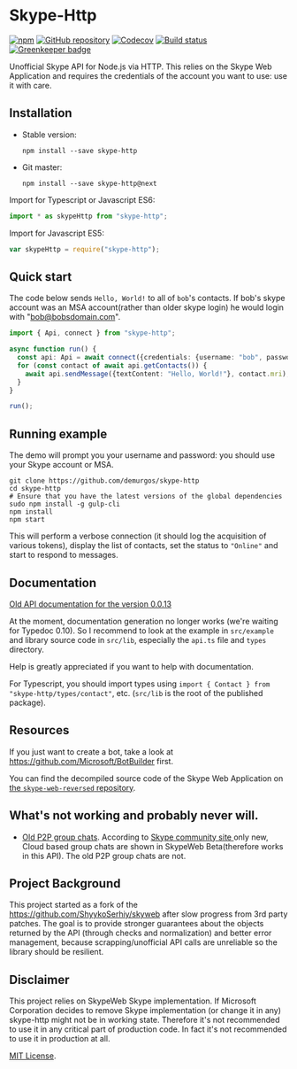 # Skype-Http

[![npm](https://img.shields.io/npm/v/skype-http.svg?maxAge=2592000)](https://www.npmjs.com/package/skype-http)
[![GitHub repository](https://img.shields.io/badge/Github-ocilo%2Fskype--http-blue.svg)](https://github.com/ocilo/skype-http)
[![Codecov](https://codecov.io/gh/ocilo/skype-http/branch/master/graph/badge.svg)](https://codecov.io/gh/ocilo/skype-http)
[![Build status](https://img.shields.io/travis/ocilo/skype-http/master.svg?maxAge=2592000)](https://travis-ci.org/ocilo/skype-http)
[![Greenkeeper badge](https://badges.greenkeeper.io/ocilo/skype-http.svg)](https://greenkeeper.io/)

Unofficial Skype API for Node.js via HTTP.
This relies on the Skype Web Application and requires the credentials of the account you want to use: use it with care.

## Installation

- Stable version:

  ````shell
  npm install --save skype-http
  ````

- Git master:

  ```shell
  npm install --save skype-http@next
  ```

Import for Typescript or Javascript ES6:
````typescript
import * as skypeHttp from "skype-http";
````

Import for Javascript ES5:
````javascript
var skypeHttp = require("skype-http");
````

## Quick start

The code below sends `Hello, World!` to all of `bob`'s contacts.  If bob's skype account was an MSA account(rather than older skype login) he would login with "bob@bobsdomain.com".

```typescript
import { Api, connect } from "skype-http";

async function run() {
  const api: Api = await connect({credentials: {username: "bob", password: "hunter2"}});
  for (const contact of await api.getContacts()) {
    await api.sendMessage({textContent: "Hello, World!"}, contact.mri);
  }
}

run();
```

## Running example

The demo will prompt you your username and password: you should use your Skype account or MSA.

````shell
git clone https://github.com/demurgos/skype-http
cd skype-http
# Ensure that you have the latest versions of the global dependencies
sudo npm install -g gulp-cli
npm install
npm start
````

This will perform a verbose connection (it should log the acquisition of various tokens), display the list of contacts,
set the status to `"Online"` and start to respond to messages.

## Documentation

[Old API documentation for the version 0.0.13](https://ocilo.github.io/skype-http/)

At the moment, documentation generation no longer works (we're waiting for Typedoc 0.10). So
I recommend to look at the example in `src/example` and library source code in `src/lib`,
especially the `api.ts` file and `types` directory.

Help is greatly appreciated if you want to help with documentation.

For Typescript, you should import types using `import { Contact } from "skype-http/types/contact"`,
etc. (`src/lib` is the root of the published package).

## Resources

If you just want to create a bot, take a look at <https://github.com/Microsoft/BotBuilder> first.

You can find the decompiled source code of the Skype Web Application on [the `skype-web-reversed` repository](https://github.com/demurgos/skype-web-reversed).

## What's not working and probably never will.

* [Old P2P group chats](https://github.com/ShyykoSerhiy/skyweb/issues/6). According to  [Skype community site ](http://community.skype.com/t5/Skype-for-Web-Beta/Group-chats-missing-on-skype-web/td-p/3884218) only new, Cloud based group chats are shown in SkypeWeb Beta(therefore works in this API). The old P2P group chats are not.  

## Project Background

This project started as a fork of the https://github.com/ShyykoSerhiy/skyweb after slow progress from 3rd party patches. The goal is to provide stronger guarantees about the objects returned by the API (through checks and normalization) and better error management, because scrapping/unofficial API calls are unreliable so the library should be resilient.

## Disclaimer 
This project relies on SkypeWeb Skype implementation. If Microsoft Corporation decides to remove Skype
implementation (or change it in any) skype-http might not be in working state. Therefore it's not recommended to use it 
in any critical part of production code. In fact it's not recommended to use it in production at all.

[MIT License](https://github.com/demurgos/skype-http/blob/master/LICENSE.md).
